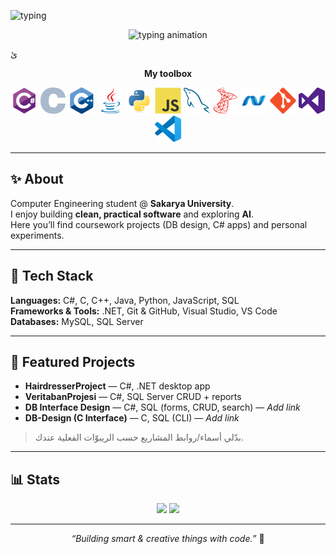 <!-- Animated typing header — light pink -->
![typing](https://readme-typing-svg.demolab.com?font=Fira+Code&weight=700&size=32&duration=1800&pause=800&center=true&vCenter=true&repeat=true&width=1000&background=00000000&color=FFC0CB&lines=AI+%7C+Databases+%7C+.NET+Desktop;C%23+•+C%2B%2B+•+Java+•+Python+•+JavaScript+•+SQL)

<p align="center">
  <img src="https://readme-typing-svg.demolab.com?font=Fira+Code&weight=700&size=32&duration=1800&pause=800&center=true&vCenter=true&repeat=true&width=1000&background=00000000&color=FFC0CB&lines=AI+%7C+Databases+%7C+.NET+Desktop;C%23+•+C%2B%2B+•+Java+•+Python+•+JavaScript+•+SQL" alt="typing animation"/>
</p>
ئ
<br/>

<p align="center"><b>My toolbox</b></p>
<p align="center">
  <img src="https://raw.githubusercontent.com/devicons/devicon/master/icons/csharp/csharp-original.svg" height="42" alt="C#" />
  <img src="https://raw.githubusercontent.com/devicons/devicon/master/icons/c/c-original.svg" height="42" alt="C" />
  <img src="https://raw.githubusercontent.com/devicons/devicon/master/icons/cplusplus/cplusplus-original.svg" height="42" alt="C++" />
  <img src="https://raw.githubusercontent.com/devicons/devicon/master/icons/java/java-original.svg" height="42" alt="Java" />
  <img src="https://raw.githubusercontent.com/devicons/devicon/master/icons/python/python-original.svg" height="42" alt="Python" />
  <img src="https://raw.githubusercontent.com/devicons/devicon/master/icons/javascript/javascript-original.svg" height="42" alt="JavaScript" />
  <img src="https://raw.githubusercontent.com/devicons/devicon/master/icons/mysql/mysql-original.svg" height="42" alt="MySQL" />
  <img src="https://raw.githubusercontent.com/devicons/devicon/master/icons/microsoftsqlserver/microsoftsqlserver-plain.svg" height="42" alt="SQL Server" />
  <img src="https://raw.githubusercontent.com/devicons/devicon/master/icons/dot-net/dot-net-original.svg" height="42" alt=".NET" />
  <img src="https://raw.githubusercontent.com/devicons/devicon/master/icons/git/git-original.svg" height="42" alt="Git" />
  <img src="https://raw.githubusercontent.com/devicons/devicon/master/icons/visualstudio/visualstudio-plain.svg" height="42" alt="Visual Studio" />
  <img src="https://raw.githubusercontent.com/devicons/devicon/master/icons/vscode/vscode-original.svg" height="42" alt="VS Code" />
</p>

---

## ✨ About
Computer Engineering student @ **Sakarya University**.  
I enjoy building **clean, practical software** and exploring **AI**.  
Here you’ll find coursework projects (DB design, C# apps) and personal experiments.

---

## 🧰 Tech Stack
**Languages:** C#, C, C++, Java, Python, JavaScript, SQL  
**Frameworks & Tools:** .NET, Git & GitHub, Visual Studio, VS Code  
**Databases:** MySQL, SQL Server

---

## 📌 Featured Projects
- **HairdresserProject** — C#, .NET desktop app  
- **VeritabanProjesi** — C#, SQL Server CRUD + reports  
- **DB Interface Design** — C#, SQL (forms, CRUD, search) — _Add link_  
- **DB-Design (C Interface)** — C, SQL (CLI) — _Add link_

> بدّلي أسماء/روابط المشاريع حسب الريبوّات الفعلية عندك.

---

## 📊 Stats
<p align="center">
  <img src="https://github-readme-stats.vercel.app/api?username=httpLubana&show_icons=true&theme=rose_pine" height="150" />
  <img src="https://github-readme-stats.vercel.app/api/top-langs/?username=httpLubana&layout=compact&theme=rose_pine" height="150" />
</p>

---

<p align="center"><i>“Building smart & creative things with code.”</i> 🌸</p>
